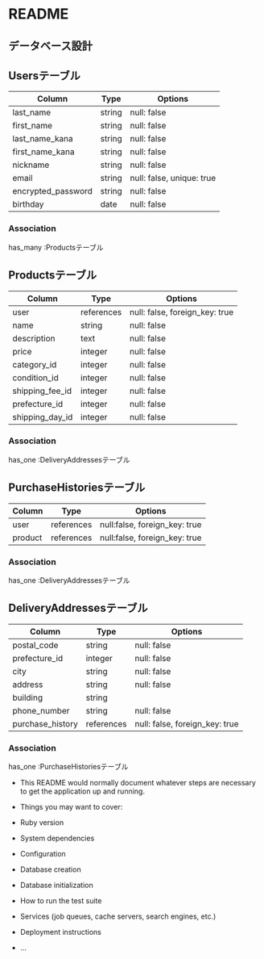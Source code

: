 # README

## データベース設計

## Usersテーブル

| Column	           | Type     | Options                      |
| ------------------ | ---------| ---------------------------- |
| last_name          | string   | null: false                  | 
| first_name         | string   | null: false                  | 
| last_name_kana     | string   | null: false                  |
| first_name_kana    | string   | null: false                  |
| nickname           | string   | null: false                  |
| email              | string   | null: false, unique: true    |
| encrypted_password | string   | null: false                  |
| birthday           |	date	  | null: false                  |
### Association
has_many :Productsテーブル

## Productsテーブル

| Column          | Type      | Options                        |
| --------------- | --------- | ------------------------------ |
| user            | references | null: false, foreign_key: true |
| name            | string    | null: false                    |
| description     | text	    | null: false                    |
| price	          | integer   | null: false                    |
| category_id     | integer	  | null: false                    |
| condition_id    | integer   | null: false                    |
| shipping_fee_id | integer    | null: false                    |
| prefecture_id   |	integer	  | null: false                    |
| shipping_day_id|	integer	  | null: false                    |
### Association
has_one :DeliveryAddressesテーブル

## PurchaseHistoriesテーブル

| Column          | Type      | Options                        |
| --------------- | --------- | ------------------------------ |
| user            | references | null:false, foreign_key: true  |
| product      | references | null:false, foreign_key: true  |
### Association
has_one :DeliveryAddressesテーブル

## DeliveryAddressesテーブル

| Column          | Type      | Options                        |
| --------------- | --------- | ------------------------------ |
| postal_code     | string	  | null: false                    |
| prefecture_id   | integer   |	null: false                    |
| city            |	string	  | null: false                    |
| address         |	string	  | null: false                    |
| building        |	string	  |                                |
| phone_number    |	string	  | null: false                    |
| purchase_history | references | null: false, foreign_key: true|
### Association
has_one :PurchaseHistoriesテーブル

* This README would normally document whatever steps are necessary to get the
application up and running.

* Things you may want to cover:

* Ruby version

* System dependencies

* Configuration

* Database creation

* Database initialization

* How to run the test suite

* Services (job queues, cache servers, search engines, etc.)

* Deployment instructions

* ...
